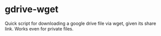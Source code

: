 # gdrive-wget
Quick script for downloading a google drive file via wget, given its share link. Works even for private files.
